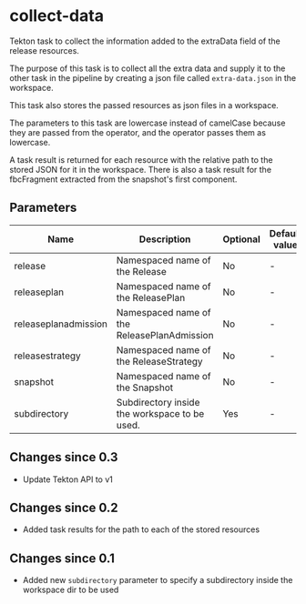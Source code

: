 # collect-data

Tekton task to collect the information added to the extraData field of the release resources.

The purpose of this task is to collect all the extra data and supply it to the other task in the pipeline by creating
a json file called `extra-data.json` in the workspace.

This task also stores the passed resources as json files in a workspace.

The parameters to this task are lowercase instead of camelCase because they are passed from the operator, and the
operator passes them as lowercase.

A task result is returned for each resource with the relative path to the stored JSON for it in the workspace. There is
also a task result for the fbcFragment extracted from the snapshot's first component.

## Parameters

| Name                 | Description                                        | Optional | Default value |
|----------------------|----------------------------------------------------|----------|---------------|
| release              | Namespaced name of the Release                     | No       | -             |
| releaseplan          | Namespaced name of the ReleasePlan                 | No       | -             |
| releaseplanadmission | Namespaced name of the ReleasePlanAdmission        | No       | -             |
| releasestrategy      | Namespaced name of the ReleaseStrategy             | No       | -             |
| snapshot             | Namespaced name of the Snapshot                    | No       | -             |
| subdirectory         | Subdirectory inside the workspace to be used.      | Yes      | -             |

## Changes since 0.3
  * Update Tekton API to v1

## Changes since 0.2
  * Added task results for the path to each of the stored resources

## Changes since 0.1
  * Added new `subdirectory` parameter to specify a subdirectory inside the workspace dir to be used
